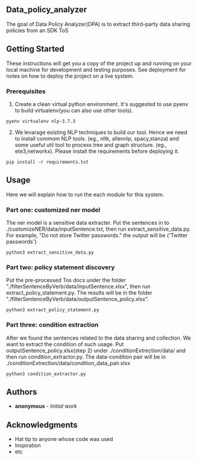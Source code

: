 
## Data_policy_analyzer
The goal of Data Policy Analyzer(DPA) is to extract third-party  data  sharing  policies  from  an  SDK  ToS

## Getting Started

These instructions will get you a copy of the project up and running on your local machine for development and testing purposes. See deployment for notes on how to deploy the project on a live system.

### Prerequisites

1. Create a clean virtual python environment. It's suggested to use pyenv to build virtualenv(you can also use other tools).
``` 
pyenv virtualenv nlp-3.7.3
``` 
2. We levarage existing NLP techniques to build our tool. Hence we need to install commom NLP tools. (eg., nltk, allennlp, spacy,stanza) and some useful util tool to process tree and graph structure. (eg., ete3,networkx). Please install the requirements before deploying it.
``` 
pip install -r requirements.txt
``` 

## Usage

Here we will explain how to run the each module for this system.

### Part one: customized ner model
The ner model is a sensitive data extracter. Put the sentences in to ./customizeNER/data/inputSentence.txt, then run extract_sensitive_data.py. For example, "Do not store Twitter passwords." the output will be {'Twitter passwords'}
```
python3 extract_sensitive_data.py
```
### Part two: policy statement discovery
Put the pre-processed Tos docs under the folder "./filterSentenceByVerb/data/inputSentence.xlsx", then run extract_policy_statement.py. The results will be in the folder "./filterSentenceByVerb/data/outputSentence_policy.xlsx". 

```
python3 extract_policy_statement.py
```
### Part three: condition extraction
After we found the sentences related to the data sharing and collection. We want to extract the condition of such usage. Put outputSentence_policy.xlsx(step 2) under ./conditionExtrection/data/ and then run condition_extractor.py. The data-condition pair will be in ./conditionExtrection/data/condition_data_pair.xlsx

```
python3 condition_extractor.py
```

## Authors

* **anonymous** - *Initial work*

## Acknowledgments

* Hat tip to anyone whose code was used
* Inspiration
* etc

